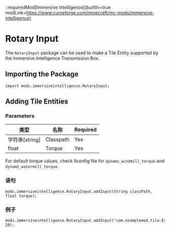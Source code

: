 ::requiredMod[Immersive Intelligence]{builtIn=true modLink=https://www.curseforge.com/minecraft/mc-mods/immersive-intelligence}

# Rotary Input

The `RotaryInput` package can be used to make a Tile Entity supported by the Immersive Intelligence Transmission Box.

## Importing the Package

```zenscript
import mods.immersiveintelligence.RotaryInput;
```

## Adding Tile Entities

### Parameters

| 类型          | 名称        | Required |
| ----------- | --------- | -------- |
| 字符串[string] | Classpath | Yes      |
| float       | Torque    | Yes      |

For default torque values, check IIconfig file for `dynamo_windmill_torque` and `dynamo_watermill_torque`.

### 语句

```zenscript
mods.immersiveintelligence.RotaryInput.addInput(String classPath, float torque);
```

### 例子

```zenscript
mods.immersiveintelligence.RotaryInput.addInput("com.examplemod.tile.ExampleTile", 20);
```